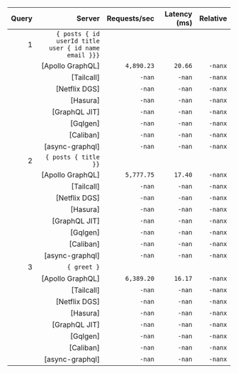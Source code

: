 <!-- PERFORMANCE_RESULTS_START -->

| Query | Server | Requests/sec | Latency (ms) | Relative |
|-------:|--------:|--------------:|--------------:|---------:|
| 1 | `{ posts { id userId title user { id name email }}}` |
|| [Apollo GraphQL] | `4,890.23` | `20.66` | `-nanx` |
|| [Tailcall] | `-nan` | `-nan` | `-nanx` |
|| [Netflix DGS] | `-nan` | `-nan` | `-nanx` |
|| [Hasura] | `-nan` | `-nan` | `-nanx` |
|| [GraphQL JIT] | `-nan` | `-nan` | `-nanx` |
|| [Gqlgen] | `-nan` | `-nan` | `-nanx` |
|| [Caliban] | `-nan` | `-nan` | `-nanx` |
|| [async-graphql] | `-nan` | `-nan` | `-nanx` |
| 2 | `{ posts { title }}` |
|| [Apollo GraphQL] | `5,777.75` | `17.40` | `-nanx` |
|| [Tailcall] | `-nan` | `-nan` | `-nanx` |
|| [Netflix DGS] | `-nan` | `-nan` | `-nanx` |
|| [Hasura] | `-nan` | `-nan` | `-nanx` |
|| [GraphQL JIT] | `-nan` | `-nan` | `-nanx` |
|| [Gqlgen] | `-nan` | `-nan` | `-nanx` |
|| [Caliban] | `-nan` | `-nan` | `-nanx` |
|| [async-graphql] | `-nan` | `-nan` | `-nanx` |
| 3 | `{ greet }` |
|| [Apollo GraphQL] | `6,389.20` | `16.17` | `-nanx` |
|| [Tailcall] | `-nan` | `-nan` | `-nanx` |
|| [Netflix DGS] | `-nan` | `-nan` | `-nanx` |
|| [Hasura] | `-nan` | `-nan` | `-nanx` |
|| [GraphQL JIT] | `-nan` | `-nan` | `-nanx` |
|| [Gqlgen] | `-nan` | `-nan` | `-nanx` |
|| [Caliban] | `-nan` | `-nan` | `-nanx` |
|| [async-graphql] | `-nan` | `-nan` | `-nanx` |

<!-- PERFORMANCE_RESULTS_END -->
